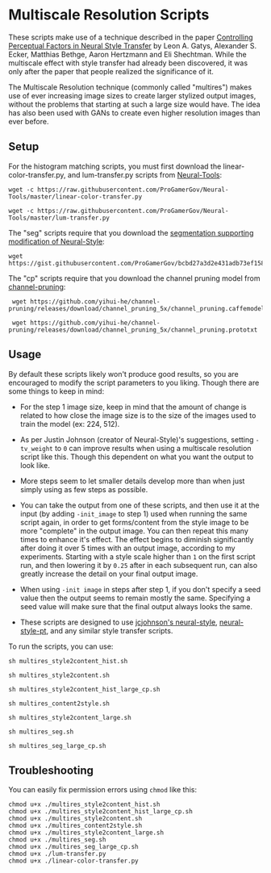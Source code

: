 # Multiscale Resolution Scripts 

These scripts make use of a technique described in the paper [Controlling Perceptual Factors in Neural Style Transfer](https://arxiv.org/abs/1611.07865) by Leon A. Gatys, Alexander S. Ecker, Matthias Bethge, Aaron Hertzmann and Eli Shechtman. While the multiscale effect with style transfer had already been discovered, it was only after the paper that people realized the significance of it. 

The Multiscale Resolution technique (commonly called "multires") makes use of ever increasing image sizes to create larger stylized output images, without the problems that starting at such a large size would have. The idea has also been used with GANs to create even higher resolution images than ever before.    

## Setup

For the histogram matching scripts, you must first download the linear-color-transfer.py, and lum-transfer.py scripts from [Neural-Tools](https://github.com/ProGamerGov/Neural-Tools):

```
wget -c https://raw.githubusercontent.com/ProGamerGov/Neural-Tools/master/linear-color-transfer.py

wget -c https://raw.githubusercontent.com/ProGamerGov/Neural-Tools/master/lum-transfer.py
```

The "seg" scripts require that you download the [segmentation supporting modification of Neural-Style](https://gist.github.com/ProGamerGov/bcbd27a3d2e431adb73ef158d9990d93): 

```
wget https://gist.githubusercontent.com/ProGamerGov/bcbd27a3d2e431adb73ef158d9990d93/raw/1e7ecd1c9aecaead0d92e3eb0027baa3fa2c4f31/neural_style_seg.lua
```

The "cp" scripts require that you download the channel pruning model from [channel-pruning](https://github.com/yihui-he/channel-pruning):

```
 wget https://github.com/yihui-he/channel-pruning/releases/download/channel_pruning_5x/channel_pruning.caffemodel
 
 wget https://github.com/yihui-he/channel-pruning/releases/download/channel_pruning_5x/channel_pruning.prototxt
```

## Usage

By default these scripts likely won't produce good results, so you are encouraged to modify the script parameters to you liking. Though there are some things to keep in mind:

* For the step 1 image size, keep in mind that the amount of change is related to how close the image size is to the size of the images used to train the model (ex: 224, 512). 

* As per Justin Johnson (creator of Neural-Style)'s suggestions, setting `-tv_weight` to `0` can improve results when using a multiscale resolution script like this. Though this dependent on what you want the output to look like.

* More steps seem to let smaller details develop more than when just simply using as few steps as possible. 

* You can take the output from one of these scripts, and then use it at the input (by adding `-init_image` to step 1) used when running the same script again, in order to get forms/content from the style image to be more "complete" in the output image. You can then repeat this many times to enhance it's effect. The effect begins to diminish significantly after doing it over 5 times with an output image, according to my experiments. Starting with a style scale higher than `1` on the first script run, and then lowering it by `0.25` after in each subsequent run, can also greatly increase the detail on your final output image. 

* When using `-init image` in steps after step 1, if you don't specify a seed value then the output seems to remain mostly the same. Specifying a seed value will make sure that the final output always looks the same.  

* These scripts are designed to use [jcjohnson's neural-style](https://github.com/jcjohnson/neural-style), [neural-style-pt](https://github.com/ProGamerGov/neural-style-pt), and any similar style transfer scripts.

To run the scripts, you can use: 

```
sh multires_style2content_hist.sh
```

```
sh multires_style2content.sh
```

```
sh multires_style2content_hist_large_cp.sh
```

```
sh multires_content2style.sh
```

```
sh multires_style2content_large.sh
```

```
sh multires_seg.sh
```

```
sh multires_seg_large_cp.sh
```

## Troubleshooting

You can easily fix permission errors using `chmod` like this: 

```
chmod u+x ./multires_style2content_hist.sh
chmod u+x ./multires_style2content_hist_large_cp.sh
chmod u+x ./multires_style2content.sh
chmod u+x ./multires_content2style.sh
chmod u+x ./multires_style2content_large.sh
chmod u+x ./multires_seg.sh
chmod u+x ./multires_seg_large_cp.sh
chmod u+x ./lum-transfer.py
chmod u+x ./linear-color-transfer.py
```
